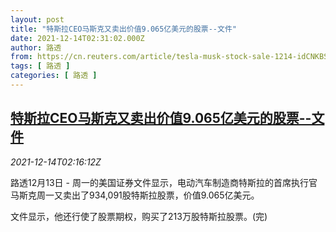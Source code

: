 ```yaml
---
layout: post
title: "特斯拉CEO马斯克又卖出价值9.065亿美元的股票--文件"
date: 2021-12-14T02:31:02.000Z
author: 路透
from: https://cn.reuters.com/article/tesla-musk-stock-sale-1214-idCNKBS2IT072
tags: [ 路透 ]
categories: [ 路透 ]
---
```

<!--1639449062000-->
[特斯拉CEO马斯克又卖出价值9.065亿美元的股票--文件](https://cn.reuters.com/article/tesla-musk-stock-sale-1214-idCNKBS2IT072)
------

<div>
<div><i>2021-12-14T02:16:12Z</i></div><p>路透12月13日 - 周一的美国证券文件显示，电动汽车制造商特斯拉的首席执行官马斯克周一又卖出了934,091股特斯拉股票，价值9.065亿美元。</p><p>文件显示，他还行使了股票期权，购买了213万股特斯拉股票。(完)</p>
</div>
